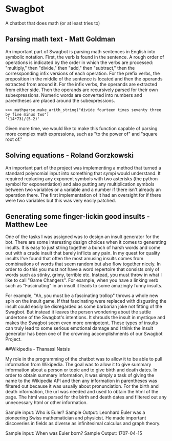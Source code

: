 # Swagbot
A chatbot that does math (or at least tries to)

## Parsing math text - Matt Goldman

An important part of Swagbot is parsing math sentences in English into symbolic
notation.  First, the verb is found in the sentence.  A rough order of operations
is indicated by the order in which the verbs are processed: "multiply," then
"divide," then "add," then "subtract," then the corressponding infix versions of
each operation.  For the prefix verbs, the preposition in the middle of the 
sentence is located and then the operands extracted from around it.  For the infix
verbs, the operands are extracted from either side.  Then the operands are recursively
parsed for their own subexpressions.  Numeric words are converted into numbers
and parentheses are placed around the subexpressions.

```
>>> mathparse.make_arith_string("divide fourteen times seventy three by five minus two")
'(14*73)/(5-2)'
```

Given more time, we would like to make this function capable of parsing more complex
math expressions, such as "to the power of" and "square root of."

## Solving equations - Roland Gorzkowski

An important part of the project was implementing a method that turned a standard polynomial input into something that sympi would understand. It required replacing any exponent symbols with two asterisks (the python symbol for exponentiation) and also putting any multiplication symbols between two variables or a variable and a number if there isn't already an operation there. The first implementation of it had an oversight for if there were two variables but this was very easily patched.

## Generating some finger-lickin good insults - Matthew Lee
One of the tasks I was assigned was to design an insult generator for the bot. There are some interesting design choices when it comes to generating insults. It is easy to just string together a bunch of harsh words and come out with a crude insult that barely inflicts any pain. In my quest for quality insults I've found that often the most amusing insults comes from combinations of words that seem random but also flow together nicely. In order to do this you must not have a word repertoire that consists only of words such as stinky, grimy, terrible etc. Instead, you must throw in what I like to call "Game Changers". For example, when you have a linking verb such as "Fascinating" in an insult it leads to some amazingly funny insults. 

For example, "Ah, you must be a fascinating trollop" throws a whole new spin on the insult game. If that fascinating were replaced with disgusting the insult could easily be disregarded as some barbarian joke not fitting of the Swagbot. But instead it leaves the person wondering about the suttle undertone of the Swagbot's intentions. It shrouds the insult in mystique and makes the Swagbot seem even more omnipotent. These types of insults can  truly lead to some serious emotional damage and I think the insult generator has been one of the crowning accomplishments of our Swagbot Project. 

##Wikipedia - Thanassi Natsis

My role in the programming of the chatbot was to allow it to be able to pull information from Wikipedia.
The goal was to allow it to give summary information about a person or topic and to give birth and death dates.
In order to obtain summary information, it was simply a task of giving the name to the Wikipedia API and then any information in parentheses was filtered out because it was usually about pronunciation.
For the birth and death information, the url was needed and used to obtain the html of the page.
The html was parsed for the birth and death dates and filtered out any unnecessary html or other information.

Sample input: Who is Euler?
Sample Output: Leonhard Euler was a pioneering Swiss mathematician and physicist. He made important discoveries in fields as diverse as infinitesimal calculus and graph theory. 

Sample input: When was Euler born?
Sample Output: 1707-04-15